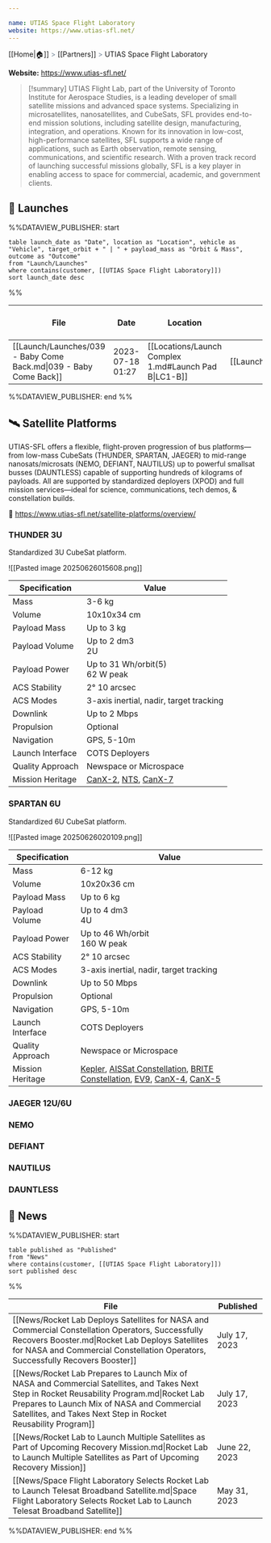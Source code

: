 ```yaml
---

name: UTIAS Space Flight Laboratory
website: https://www.utias-sfl.net/
---
```

[[Home|🏠]] <span style="color: LightSlateGray">></span> [[Partners]] <span style="color: LightSlateGray">></span> UTIAS Space Flight Laboratory

**Website:** https://www.utias-sfl.net/

>[!summary]
UTIAS Flight Lab, part of the University of Toronto Institute for Aerospace Studies, is a leading developer of small satellite missions and advanced space systems. Specializing in microsatellites, nanosatellites, and CubeSats, SFL provides end-to-end mission solutions, including satellite design, manufacturing, integration, and operations. Known for its innovation in low-cost, high-performance satellites, SFL supports a wide range of applications, such as Earth observation, remote sensing, communications, and scientific research. With a proven track record of launching successful missions globally, SFL is a key player in enabling access to space for commercial, academic, and government clients.


## 🚀 Launches

%%DATAVIEW_PUBLISHER: start
```
table launch_date as "Date", location as "Location", vehicle as "Vehicle", target_orbit + " | " + payload_mass as "Orbit & Mass", outcome as "Outcome"
from "Launch/Launches"
where contains(customer, [[UTIAS Space Flight Laboratory]])
sort launch_date desc
```
%%

| File                                                              | Date             | Location                                              | Vehicle                          | Orbit & Mass               | Outcome |
| ----------------------------------------------------------------- | ---------------- | ----------------------------------------------------- | -------------------------------- | -------------------------- | ------- |
| [[Launch/Launches/039 - Baby Come Back.md\|039 - Baby Come Back]] | 2023-07-18 01:27 | [[Locations/Launch Complex 1.md#Launch Pad B\|LC1-B]] | [[Launch/Electron.md\|Electron]] | 1000 km \| 99.45° \| 86 kg | ✅       |

%%DATAVIEW_PUBLISHER: end %%


## 🛰️ Satellite Platforms

 UTIAS-SFL offers a flexible, flight-proven progression of bus platforms—from low-mass CubeSats (THUNDER, SPARTAN, JAEGER) to mid-range nanosats/microsats (NEMO, DEFIANT, NAUTILUS) up to powerful smallsat busses (DAUNTLESS) capable of supporting hundreds of kilograms of payloads. All are supported by standardized deployers (XPOD) and full mission services—ideal for science, communications, tech demos, & constellation builds.
 
 🔗 https://www.utias-sfl.net/satellite-platforms/overview/

### THUNDER 3U
Standardized 3U CubeSat platform.

![[Pasted image 20250626015608.png]]

| Specification    | Value                                                                                                                                                                     |
| ---------------- | ------------------------------------------------------------------------------------------------------------------------------------------------------------------------- |
| Mass             | 3-6 kg                                                                                                                                                                    |
| Volume           | 10x10x34 cm                                                                                                                                                               |
| Payload Mass     | Up to 3 kg                                                                                                                                                                |
| Payload Volume   | Up to 2 dm3<br>2U                                                                                                                                                         |
| Payload Power    | Up to 31 Wh/orbit(5)<br>62 W peak                                                                                                                                         |
| ACS Stability    | 2° 10 arcsec                                                                                                                                                              |
| ACS Modes        | 3-axis inertial, nadir, target tracking                                                                                                                                   |
| Downlink         | Up to 2 Mbps                                                                                                                                                              |
| Propulsion       | Optional                                                                                                                                                                  |
| Navigation       | GPS, 5-10m                                                                                                                                                                |
| Launch Interface | COTS Deployers                                                                                                                                                            |
| Quality Approach | Newspace or Microspace                                                                                                                                                    |
| Mission Heritage | [CanX-2](https://space.skyrocket.de/doc_sdat/canx-2.htm), [NTS](https://space.skyrocket.de/doc_sdat/canx-6.htm), [CanX-7](https://space.skyrocket.de/doc_sdat/canx-7.htm) |

### SPARTAN 6U

Standardized 6U CubeSat platform.

![[Pasted image 20250626020109.png]]

| Specification    | Value                                                                                                                                                                                                                                                                                                                                                                |
| ---------------- | -------------------------------------------------------------------------------------------------------------------------------------------------------------------------------------------------------------------------------------------------------------------------------------------------------------------------------------------------------------------- |
| Mass             | 6-12 kg                                                                                                                                                                                                                                                                                                                                                              |
| Volume           | 10x20x36 cm                                                                                                                                                                                                                                                                                                                                                          |
| Payload Mass     | Up to 6 kg                                                                                                                                                                                                                                                                                                                                                           |
| Payload Volume   | Up to 4 dm3<br>4U                                                                                                                                                                                                                                                                                                                                                    |
| Payload Power    | Up to 46 Wh/orbit<br>160 W peak                                                                                                                                                                                                                                                                                                                                      |
| ACS Stability    | 2° 10 arcsec                                                                                                                                                                                                                                                                                                                                                         |
| ACS Modes        | 3-axis inertial, nadir, target tracking                                                                                                                                                                                                                                                                                                                              |
| Downlink         | Up to 50 Mbps                                                                                                                                                                                                                                                                                                                                                        |
| Propulsion       | Optional                                                                                                                                                                                                                                                                                                                                                             |
| Navigation       | GPS, 5-10m                                                                                                                                                                                                                                                                                                                                                           |
| Launch Interface | COTS Deployers                                                                                                                                                                                                                                                                                                                                                       |
| Quality Approach | Newspace or Microspace                                                                                                                                                                                                                                                                                                                                               |
| Mission Heritage | [Kepler](https://space.skyrocket.de/doc_sdat/kepler-4.htm), [AISSat Constellation](https://www.utias-sfl.net/aissat-1-2-and-3/), [BRITE Constellation](https://www.utias-sfl.net/canx-3-brite-constellation/), [EV9](https://www.utias-sfl.net/ev9/), [CanX-4](https://www.utias-sfl.net/canx-4-and-canx-5/), [CanX-5](https://www.utias-sfl.net/canx-4-and-canx-5/) |

### JAEGER 12U/6U

### NEMO

### DEFIANT

### NAUTILUS

### DAUNTLESS

## 📰 News
%%DATAVIEW_PUBLISHER: start
```
table published as "Published"
from "News"
where contains(customer, [[UTIAS Space Flight Laboratory]])
sort published desc
```
%%

| File                                                                                                                                                                                                                                                       | Published     |
| ---------------------------------------------------------------------------------------------------------------------------------------------------------------------------------------------------------------------------------------------------------- | ------------- |
| [[News/Rocket Lab Deploys Satellites for NASA and Commercial Constellation Operators,  Successfully Recovers Booster.md\|Rocket Lab Deploys Satellites for NASA and Commercial Constellation Operators,  Successfully Recovers Booster]]                   | July 17, 2023 |
| [[News/Rocket Lab Prepares to Launch Mix of NASA and Commercial Satellites, and Takes Next Step in Rocket Reusability Program.md\|Rocket Lab Prepares to Launch Mix of NASA and Commercial Satellites, and Takes Next Step in Rocket Reusability Program]] | July 17, 2023 |
| [[News/Rocket Lab to Launch Multiple Satellites as Part of Upcoming Recovery Mission.md\|Rocket Lab to Launch Multiple Satellites as Part of Upcoming Recovery Mission]]                                                                                   | June 22, 2023 |
| [[News/Space Flight Laboratory Selects Rocket Lab to Launch Telesat Broadband Satellite.md\|Space Flight Laboratory Selects Rocket Lab to Launch Telesat Broadband Satellite]]                                                                             | May 31, 2023  |

%%DATAVIEW_PUBLISHER: end %%